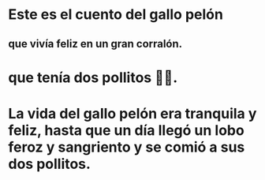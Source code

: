 # Este es el cuento del gallo pelón
## que vivía feliz en un gran corralón.
# que tenía dos pollitos 🐤🐤.



# La vida del gallo pelón era tranquila y feliz, hasta que un día llegó un lobo feroz y sangriento y se comió a sus dos pollitos.
